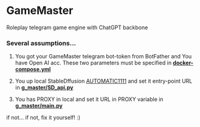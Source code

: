 # GameMaster
Roleplay telegram game engine with ChatGPT backbone

### Several assumptions...

1. You got your GameMaster telegram bot-token from BotFather and You have Open AI acc. These two parameters must be specified in [**docker-compose.yml**](https://github.com/Nehc/GameMaster/blob/main/docker-compose.yml)

3. You up local StableDffusion [AUTOMATIC1111](https://github.com/AUTOMATIC1111/stable-diffusion-webui) and set it entry-point URL in [**g_master/SD_api.py**](https://github.com/Nehc/GameMaster/blob/main/g_master/SD_api.py)

4. You has PROXY in local and set it URL in PROXY variable in [**g_master/main.py**](https://github.com/Nehc/GameMaster/blob/main/g_master/main.py)

if not... if not, fix it yourself! :)
